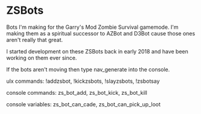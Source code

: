 # ZSBots
Bots I'm making for the Garry's Mod Zombie Survival gamemode.
I'm making them as a spiritual successor to AZBot and D3Bot cause those ones aren't really that great.

I started development on these ZSBots back in early 2018 and have been working on them ever since.

If the bots aren't moving then type nav_generate into the console.

ulx commands:
!addzsbot, 
!kickzsbots, 
!slayzsbots, 
!zsbotsay

console commands:
zs_bot_add, 
zs_bot_kick, 
zs_bot_kill

console variables:
zs_bot_can_cade, 
zs_bot_can_pick_up_loot

